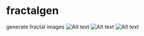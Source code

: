 # fractalgen
generate fractal images
![Alt text](images/light_blue.bmp?raw=true "Title")
![Alt text](images/fractal.bmp?raw=true "Title")
![Alt text](images/dark_on_light_blue.bmp?raw=true "Title")

